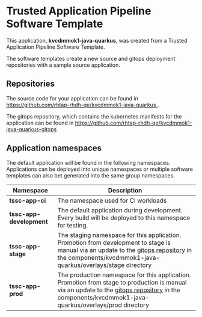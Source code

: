 # Trusted Application Pipeline Software Template

This application, **kvcdmmok1-java-quarkus**, was created from a Trusted Application Pipeline Software Template.

The software templates create a new source and gitops deployment repositories with a sample source application. 

## Repositories

The source code for your application can be found in [https://github.com/rhtap-rhdh-qe/kvcdmmok1-java-quarkus ](https://github.com/rhtap-rhdh-qe/kvcdmmok1-java-quarkus ).
 
The gitops repository, which contains the kubernetes manifests for the application can be found in 
[https://github.com/rhtap-rhdh-qe/kvcdmmok1-java-quarkus-gitops ](https://github.com/rhtap-rhdh-qe/kvcdmmok1-java-quarkus-gitops ) 

## Application namespaces 

The default application will be found in the following namespaces. Applications can be deployed into unique namespaces or multiple software templates can also bet generated into the same group namespaces.  

|  Namespace   |  Description   |  
| -------- | -------- |
| **tssc-app-ci** | The namespace used for CI workloads |
| **tssc-app-development** | The default application during development. Every build will be deployed to this namespace for testing. |
| **tssc-app-stage** | The staging namespace for this application. Promotion from development to stage is manual via an update to the [gitops repository](https://github.com/rhtap-rhdh-qe/kvcdmmok1-java-quarkus-gitops ) in the components/kvcdmmok1-java-quarkus/overlays/stage directory |
| **tssc-app-prod** | The production namespace for this application. Promotion from stage to production is manual via an update to the [gitops repository](https://github.com/rhtap-rhdh-qe/kvcdmmok1-java-quarkus-gitops ) in the components/kvcdmmok1-java-quarkus/overlays/prod directory |